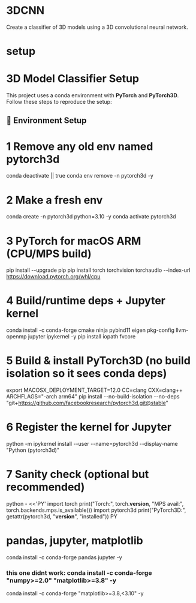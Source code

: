 # 3DCNN
Create a classifier of 3D models using a 3D convolutional neural network.


# setup

# 3D Model Classifier Setup

This project uses a conda environment with **PyTorch** and **PyTorch3D**.  
Follow these steps to reproduce the setup:

## 🔧 Environment Setup


# 1 Remove any old env named pytorch3d
conda deactivate || true
conda env remove -n pytorch3d -y

# 2 Make a fresh env
conda create -n pytorch3d python=3.10 -y
conda activate pytorch3d

# 3 PyTorch for macOS ARM (CPU/MPS build)
pip install --upgrade pip
pip install torch torchvision torchaudio --index-url https://download.pytorch.org/whl/cpu

# 4 Build/runtime deps + Jupyter kernel
conda install -c conda-forge cmake ninja pybind11 eigen pkg-config llvm-openmp jupyter ipykernel -y
pip install iopath fvcore

# 5 Build & install PyTorch3D (no build isolation so it sees conda deps)
export MACOSX_DEPLOYMENT_TARGET=12.0 CC=clang CXX=clang++ ARCHFLAGS="-arch arm64"
pip install --no-build-isolation --no-deps "git+https://github.com/facebookresearch/pytorch3d.git@stable"

# 6 Register the kernel for Jupyter
python -m ipykernel install --user --name=pytorch3d --display-name "Python (pytorch3d)"

# 7 Sanity check (optional but recommended)

python - <<'PY'
import torch
print("Torch:", torch.__version__, "MPS avail:", torch.backends.mps.is_available())
import pytorch3d
print("PyTorch3D:", getattr(pytorch3d, "__version__", "installed"))
PY


# pandas, jupyter, matplotlib 
conda install -c conda-forge pandas jupyter -y
### this one didnt work: conda install -c conda-forge "numpy>=2.0" "matplotlib>=3.8" -y

conda install -c conda-forge "matplotlib>=3.8,<3.10" -y
